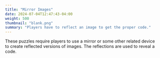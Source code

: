 ```yaml
---
title: "Mirror Images"
date: 2024-07-04T12:47:43-04:00
weight: 500
thumbnail: "blank.png"
summary: "Players have to reflect an image to get the proper code."
---
```


These puzzles require players to use a mirror or some other related device
to create reflected versions of images. The reflections are used to reveal
a code.
